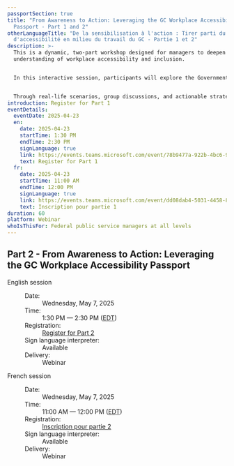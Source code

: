 ```yaml
---
passportSection: true
title: "From Awareness to Action: Leveraging the GC Workplace Accessibility
  Passport - Part 1 and 2"
otherLanguageTitle: "De la sensibilisation à l'action : Tirer parti du Passeport
  d'accessibilité en milieu du travail du GC - Partie 1 et 2"
description: >-
  This is a dynamic, two-part workshop designed for managers to deepen their
  understanding of workplace accessibility and inclusion.


  In this interactive session, participants will explore the Government of Canada Workplace Accessibility Passport, learning how to apply its principles to create a more accessible and supportive work environment.


  Through real-life scenarios, group discussions, and actionable strategies, managers will gain the tools they need to implement meaningful changes that promote accessibility and equip all employees to succeed.
introduction: Register for Part 1
eventDetails:
  eventDate: 2025-04-23
  en:
    date: 2025-04-23
    startTime: 1:30 PM
    endTime: 2:30 PM
    signLanguage: true
    link: https://events.teams.microsoft.com/event/78b9477a-922b-4bc6-9864-8290198178fa@d05bc194-94bf-4ad6-ae2e-1db0f2e38f5e
    text: Register for Part 1
  fr:
    date: 2025-04-23
    startTime: 11:00 AM
    endTime: 12:00 PM
    signLanguage: true
    link: https://events.teams.microsoft.com/event/dd08dab4-5031-4458-8899-fff6965b6a55@d05bc194-94bf-4ad6-ae2e-1db0f2e38f5e
    text: Inscription pour partie 1
duration: 60
platform: Webinar
whoIsThisFor: Federal public service managers at all levels
---
```


## Part 2 - From Awareness to Action: Leveraging the GC Workplace Accessibility Passport
<dl class="colcount-md-2">
	<dt>English session</dt>
	<dd>
		<dl class="ml-4 mt-3">
			<dt>Date:</dt>
			<dd class="ml-4">Wednesday, May 7, 2025</dd>
			<dt>Time:</dt>
			<dd class="ml-4">1:30 PM — 2:30 PM (<abbr title="Eastern Daylight Time">EDT</abbr>)</dd>
			<dt>Registration:</dt>
			<dd class="ml-4"><a href="https://events.teams.microsoft.com/event/ef25b7b2-21f9-418f-ba97-ed9252f52dcc@d05bc194-94bf-4ad6-ae2e-1db0f2e38f5e">Register for Part 2</a></dd>
			<dt>Sign language interpreter:</dt>
			<dd class="ml-4">Available</dd>
			<dt>Delivery:</dt>
			<dd class="ml-4">Webinar</dd>
		</dl>
	</dd>
	<dt>French session</dt>
	<dd>
		<dl class="ml-4 mt-3">
			<dt>Date:</dt>
			<dd class="ml-4">Wednesday, May 7, 2025</dd>
			<dt>Time:</dt>
			<dd class="ml-4">11:00 AM — 12:00 PM (<abbr title="Eastern Daylight Time">EDT</abbr>)</dd>
			<dt>Registration:</dt>
			<dd class="ml-4"><a lang="fr" href="https://events.teams.microsoft.com/event/360d54ca-6f99-4ac5-bf27-30b465abd84c@d05bc194-94bf-4ad6-ae2e-1db0f2e38f5e">Inscription pour partie 2</a></dd>
			<dt>Sign language interpreter:</dt>
			<dd class="ml-4">Available</dd>
			<dt>Delivery:</dt>
			<dd class="ml-4">Webinar</dd>
		</dl>
	</dd>
</dl>
